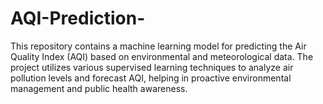 # AQI-Prediction-
This repository contains a machine learning model for predicting the Air Quality Index (AQI) based on environmental and meteorological data. The project utilizes various supervised learning techniques to analyze air pollution levels and forecast AQI, helping in proactive environmental management and public health awareness.
